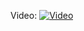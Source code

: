 Video:
[![Video](http://img.youtube.com/vi/ZNKZ3fxlzYM/0.jpg)](http://www.youtube.com/watch?v=ZNKZ3fxlzYM "Discord Message to CSV")
